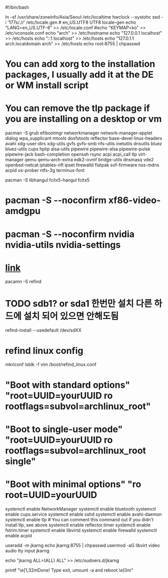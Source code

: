 #!/bin/bash

ln -sf /usr/share/zoneinfo/Asia/Seoul /etc/localtime
hwclock --systohc
sed -i '177s/.//' /etc/locale.gen # en_US.UTF8 UTF8
locale-gen
echo "LANG=en_US.UTF-8" >> /etc/locale.conf
#echo "KEYMAP=ko" >> /etc/vconsole.conf
echo "arch" >> /etc/hostname
echo "127.0.0.1 localhost" >> /etc/hosts
echo "::1       localhost" >> /etc/hosts
echo "127.0.1.1 arch.localdomain arch" >> /etc/hosts
echo root:8755 | chpasswd

# You can add xorg to the installation packages, I usually add it at the DE or WM install script
# You can remove the tlp package if you are installing on a desktop or vm

pacman -S grub efibootmgr networkmanager network-manager-applet dialog wpa_supplicant mtools dosfstools reflector base-devel linux-headers avahi xdg-user-dirs xdg-utils gvfs gvfs-smb nfs-utils inetutils dnsutils bluez bluez-utils cups hplip alsa-utils pipewire pipewire-alsa pipewire-pulse pipewire-jack bash-completion openssh rsync acpi acpi_call tlp virt-manager qemu qemu-arch-extra edk2-ovmf bridge-utils dnsmasq vde2 openbsd-netcat iptables-nft ipset firewalld flatpak sof-firmware nss-mdns acpid os-prober ntfs-3g terminus-font

pacman -S libhangul fcitx5-hangul fcitx5

# pacman -S --noconfirm xf86-video-amdgpu
# pacman -S --noconfirm nvidia nvidia-utils nvidia-settings

# [link](http://nemonein.egloos.com/5327699)
pacamn -S refind
# TODO sdb1? or sda1 한번만 설치 다른 하드에 설치 되어 있으면 안해도됨
refind-install --usedefault /dev/sdXX
# refind linux config
mkrlconf
lsblk -f
vim /boot/refind_linux.conf
# "Boot with standard options"  "root=UUID=yourUUID ro rootflags=subvol=archlinux_root"
# "Boot to single-user mode"    "root=UUID=yourUUID ro rootflags=subvol=archlinux_root single"
# "Boot with minimal options"   "ro root=UUID=yourUUID

systemctl enable NetworkManager
systemctl enable bluetooth
systemctl enable cups.service
systemctl enable sshd
systemctl enable avahi-daemon
systemctl enable tlp # You can comment this command out if you didn't install tlp, see above
systemctl enable reflector.timer
systemctl enable fstrim.timer
systemctl enable libvirtd
systemctl enable firewalld
systemctl enable acpid

useradd -m jkarng
echo jkarng:8755 | chpasswd
usermod -aG libvirt video audio tty input jkarng

echo "jkarng ALL=(ALL) ALL" >> /etc/sudoers.d/jkarng


printf "\e[1;32mDone! Type exit, umount -a and reboot.\e[0m"


